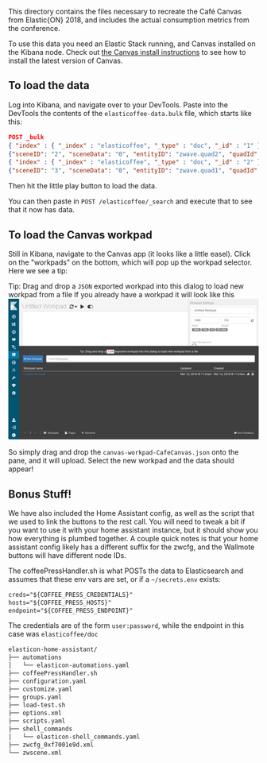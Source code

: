 This directory contains the files necessary to recreate the Café Canvas from Elastic{ON} 2018, and includes the actual consumption metrics from the conference.

To use this data you need an Elastic Stack running, and Canvas installed on the Kibana node.  Check out [the Canvas install instructions](http://canvas.elastic.co/stories/installing.html) to see how to install the latest version of Canvas.

## To load the data

Log into Kibana, and navigate over to your DevTools.  Paste into the DevTools the contents of the `elasticoffee-data.bulk` file, which starts like this:

```json
POST _bulk
{ "index" : { "_index" : "elasticoffee", "_type" : "doc", "_id" : "1" } }
{"sceneID": "2", "sceneData": "0", "entityID": "zwave.quad2", "quadId": 2, "quadMod": "1", "@timestamp": "2018-02-27T22:26:39Z", "beverageClass": "Hot Beverages", "beverage": "Latte", "beverageSide": "left", "beverageIndex": 5, "quantity": 1}
{ "index" : { "_index" : "elasticoffee", "_type" : "doc", "_id" : "2" } }
{"sceneID": "3", "sceneData": "0", "entityID": "zwave.quad1", "quadId": 1, "quadMod": "0", "@timestamp": "2018-02-27T22:26:39Z", "beverageClass": "Hot Beverages", "beverage": "Mocha", "beverageSide": "left", "beverageIndex": 2, "quantity": 1}
```

Then hit the little play button to load the data.

You can then paste in `POST /elasticoffee/_search` and execute that to see that it now has data.

## To load the Canvas workpad

Still in Kibana, navigate to the Canvas app (it looks like a little easel).  Click on the "workpads" on the bottom, which will pop up the workpad selector.  Here we see a tip: 

Tip: Drag and drop a `JSON` exported workpad into this dialog to load new workpad from a file
If you already have a workpad it will look like this ![Canvas with existing workpads](images/existing-workpads.png "existing")


So simply drag and drop the `canvas-workpad-CafeCanvas.json` onto the pane, and it will upload.  Select the new workpad and the data should appear!

## Bonus Stuff!

We have also included the Home Assistant config, as well as the script that we used to link the buttons to the rest call.  You will need to tweak a bit if you want to use it with your home assistant instance, but it should show you how everything is plumbed together.  A couple quick notes is that your home assistant config likely has a different suffix for the zwcfg, and the Wallmote buttons will have different node IDs.

The coffeePressHandler.sh is what POSTs the data to Elasticsearch and assumes that these env vars are set, or if a `~/secrets.env` exists:

```code
creds="${COFFEE_PRESS_CREDENTIALS}"
hosts="${COFFEE_PRESS_HOSTS}"
endpoint="${COFFEE_PRESS_ENDPOINT}"
```

The credentials are of the form `user:password`, while the endpoint in this case was `elasticoffee/doc`

```console
elasticon-home-assistant/
├── automations
│   └── elasticon-automations.yaml
├── coffeePressHandler.sh
├── configuration.yaml
├── customize.yaml
├── groups.yaml
├── load-test.sh
├── options.xml
├── scripts.yaml
├── shell_commands
│   └── elasticon-shell_commands.yaml
├── zwcfg_0xf7001e9d.xml
└── zwscene.xml
```